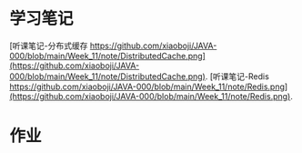 # 学习笔记
[听课笔记-分布式缓存 https://github.com/xiaoboji/JAVA-000/blob/main/Week_11/note/DistributedCache.png](https://github.com/xiaoboji/JAVA-000/blob/main/Week_11/note/DistributedCache.png).
[听课笔记-Redis https://github.com/xiaoboji/JAVA-000/blob/main/Week_11/note/Redis.png](https://github.com/xiaoboji/JAVA-000/blob/main/Week_11/note/Redis.png).

# 作业